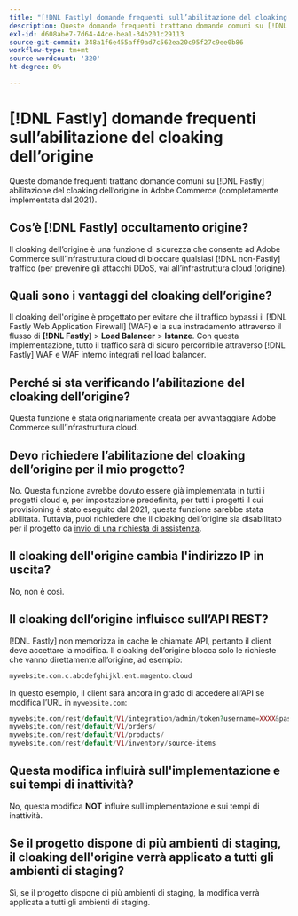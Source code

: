```yaml
---
title: "[!DNL Fastly] domande frequenti sull’abilitazione del cloaking dell’origine"
description: Queste domande frequenti trattano domande comuni su [!DNL Fastly] abilitazione del cloaking dell’origine in Adobe Commerce (completamente implementata dal 2021).
exl-id: d608abe7-7d64-44ce-bea1-34b201c29113
source-git-commit: 348a1f6e455aff9ad7c562ea20c95f27c9ee0b86
workflow-type: tm+mt
source-wordcount: '320'
ht-degree: 0%

---
```


# [!DNL Fastly] domande frequenti sull’abilitazione del cloaking dell’origine

Queste domande frequenti trattano domande comuni su [!DNL Fastly] abilitazione del cloaking dell’origine in Adobe Commerce (completamente implementata dal 2021).

## Cos’è [!DNL Fastly] occultamento origine?

Il cloaking dell’origine è una funzione di sicurezza che consente ad Adobe Commerce sull’infrastruttura cloud di bloccare qualsiasi [!DNL non-Fastly] traffico (per prevenire gli attacchi DDoS, vai all’infrastruttura cloud (origine).

## Quali sono i vantaggi del cloaking dell’origine?

Il cloaking dell&#39;origine è progettato per evitare che il traffico bypassi il [!DNL Fastly Web Application Firewall] (WAF) e la sua instradamento attraverso il flusso di **[!DNL Fastly]** > **Load Balancer** > **Istanze**. Con questa implementazione, tutto il traffico sarà di sicuro percorribile attraverso [!DNL Fastly] WAF e WAF interno integrati nel load balancer.

## Perché si sta verificando l’abilitazione del cloaking dell’origine?

Questa funzione è stata originariamente creata per avvantaggiare Adobe Commerce sull’infrastruttura cloud.

## Devo richiedere l’abilitazione del cloaking dell’origine per il mio progetto?

No. Questa funzione avrebbe dovuto essere già implementata in tutti i progetti cloud e, per impostazione predefinita, per tutti i progetti il cui provisioning è stato eseguito dal 2021, questa funzione sarebbe stata abilitata. Tuttavia, puoi richiedere che il cloaking dell’origine sia disabilitato per il progetto da [invio di una richiesta di assistenza](https://experienceleague.adobe.com/docs/commerce-knowledge-base/kb/help-center-guide/magento-help-center-user-guide.html#submit-ticket).

## Il cloaking dell&#39;origine cambia l&#39;indirizzo IP in uscita?

No, non è così.

## Il cloaking dell’origine influisce sull’API REST?

[!DNL Fastly] non memorizza in cache le chiamate API, pertanto il client deve accettare la modifica. Il cloaking dell’origine blocca solo le richieste che vanno direttamente all’origine, ad esempio:

```php
mywebsite.com.c.abcdefghijkl.ent.magento.cloud
```

In questo esempio, il client sarà ancora in grado di accedere all’API se modifica l’URL in ``mywebsite.com``:

```php
mywebsite.com/rest/default/V1/integration/admin/token?username=XXXX&password=XXXXX;
mywebsite.com/rest/default/V1/orders/
mywebsite.com/rest/default/V1/products/
mywebsite.com/rest/default/V1/inventory/source-items
```

## Questa modifica influirà sull&#39;implementazione e sui tempi di inattività?

No, questa modifica **NOT** influire sull’implementazione e sui tempi di inattività.

## Se il progetto dispone di più ambienti di staging, il cloaking dell&#39;origine verrà applicato a tutti gli ambienti di staging?

Sì, se il progetto dispone di più ambienti di staging, la modifica verrà applicata a tutti gli ambienti di staging.
